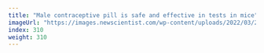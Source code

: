 ```yaml
---
title: "Male contraceptive pill is safe and effective in tests in mice"
imageUrl: "https://images.newscientist.com/wp-content/uploads/2022/03/22142846/SEI_94867969.jpg?width=600"
index: 310
weight: 310
---
```

